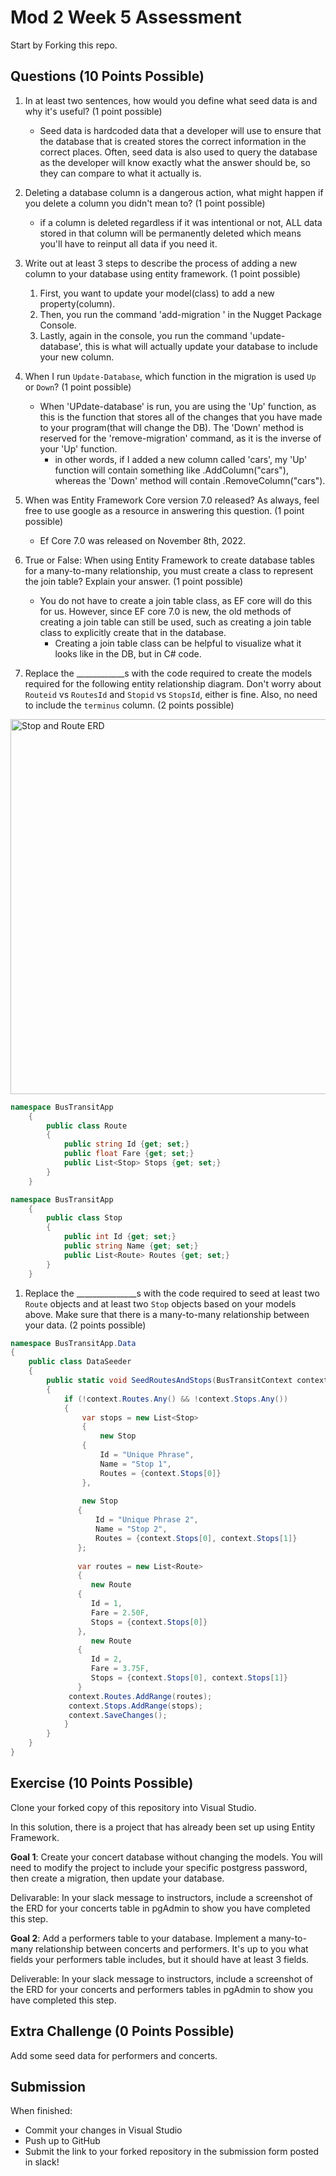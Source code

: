 # Mod 2 Week 5 Assessment

Start by Forking this repo.

## Questions (10 Points Possible)

1. In at least two sentences, how would you define what seed data is and why it's useful? (1 point possible)
    * Seed data is hardcoded data that a developer will use to ensure that the database that is created stores the correct information in the correct places. Often, seed data is also used to query the database as the developer will know exactly what the answer should be, so they can compare to what it actually is.

1. Deleting a database column is a dangerous action, what might happen if you delete a column you didn't mean to? (1 point possible)
    * if a column is deleted regardless if it was intentional or not, ALL data stored in that column will be permanently deleted which means you'll have to reinput all data if you need it.

1. Write out at least 3 steps to describe the process of adding a new column to your database using entity framework. (1 point possible)
    1. First, you want to update your model(class) to add a new property(column).
    2. Then, you run the command 'add-migration <migration name>' in the Nugget Package Console.
    3. Lastly, again in the console, you run the command 'update-database', this is what will actually update your database to include your new column.

1. When I run `Update-Database`, which function in the migration is used `Up` or `Down`? (1 point possible)
    * When 'UPdate-database' is run, you are using the 'Up' function, as this is the function that stores all of the changes that you have made to your program(that will change the DB). The 'Down' method is reserved for the 'remove-migration' command, as it is the inverse of your 'Up' function.
        * in other words, if I added a new column called 'cars', my 'Up' function will contain something like .AddColumn("cars"), whereas the 'Down' method will contain .RemoveColumn("cars").

1. When was Entity Framework Core version 7.0 released? As always, feel free to use google as a resource in answering this question. (1 point possible)
    * Ef Core 7.0 was released on November 8th, 2022.

1. True or False: When using Entity Framework to create database tables for a many-to-many relationship, you must create a class to represent the join table? Explain your answer. (1 point possible)
    * You do not have to create a join table class, as EF core will do this for us. However, since EF core 7.0 is new, the old methods of creating a join table can still be used, such as creating a join table class to explicitly create that in the database.
        * Creating a join table class can be helpful to visualize what it looks like in the DB, but in C# code.

1. Replace the ____________s with the code required to create the models required for the following entity relationship diagram. Don't worry about `Routeid` vs `RoutesId` and `Stopid` vs `StopsId`, either is fine. Also, no need to include the `terminus` column. (2 points possible)

<img width="600" alt="Stop and Route ERD" src="https://user-images.githubusercontent.com/11747682/228308854-d2328b8c-32d2-4eb9-aa0d-8a2b3d4c6bfa.png">

```C#
namespace BusTransitApp
    {
        public class Route
        {
            public string Id {get; set;}
            public float Fare {get; set;}
            public List<Stop> Stops {get; set;}
        }
    }

namespace BusTransitApp
    {
        public class Stop
        {
            public int Id {get; set;}
            public string Name {get; set;}
            public List<Route> Routes {get; set;}
        }
    }
```


1. Replace the _______________s with the code required to seed at least two `Route` objects and at least two `Stop` objects based on your models above. Make sure that there is a many-to-many relationship between your data. (2 points possible)

```C#
namespace BusTransitApp.Data
{
    public class DataSeeder
    {
        public static void SeedRoutesAndStops(BusTransitContext context)
        {
            if (!context.Routes.Any() && !context.Stops.Any())
            {
                var stops = new List<Stop>
                {
                    new Stop
                {
                    Id = "Unique Phrase",
                    Name = "Stop 1",
                    Routes = {context.Stops[0]}
                },
   
                new Stop
               {
                   Id = "Unique Phrase 2",
                   Name = "Stop 2",
                   Routes = {context.Stops[0], context.Stops[1]}
               };
   
               var routes = new List<Route>
               {
                  new Route
               {
                  Id = 1,
                  Fare = 2.50F,
                  Stops = {context.Stops[0]}
               },
                  new Route
               {
                  Id = 2,
                  Fare = 3.75F,
                  Stops = {context.Stops[0], context.Stops[1]}
               }
             context.Routes.AddRange(routes);
             context.Stops.AddRange(stops);
             context.SaveChanges();
            }
        }
    }
}
```
## Exercise (10 Points Possible)

Clone your forked copy of this repository into Visual Studio.  

In this solution, there is a project that has already been set up using Entity Framework.

**Goal 1**: Create your concert database without changing the models. You will need to modify the project to include your specific postgress password, then create a migration, then update your database.

Delivarable: In your slack message to instructors, include a screenshot of the ERD for your concerts table in pgAdmin to show you have completed this step.

**Goal 2**: Add a performers table to your database. Implement a many-to-many relationship between concerts and performers. It's up to you what fields your performers table includes, but it should have at least 3 fields.

Deliverable: In your slack message to instructors, include a screenshot of the ERD for your concerts and performers tables in pgAdmin to show you have completed this step.

## Extra Challenge (0 Points Possible)

Add some seed data for performers and concerts.

## Submission

When finished:
* Commit your changes in Visual Studio
* Push up to GitHub
* Submit the link to your forked repository in the submission form posted in slack!
